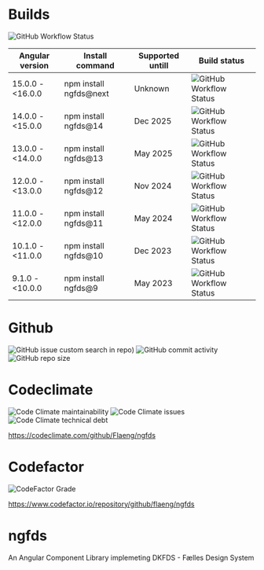 # Builds

![GitHub Workflow Status](https://img.shields.io/github/workflow/status/Flaeng/ngfds/Build%20source%20code?style=for-the-badge&label=Development%20source%20code%20builds%20and%20E2E%20testing)

| Angular version    | Install command          | Supported untill | Build status |
| ------------------ | ------------------------ | ---------------- | ------------ |
| 15.0.0 - <16.0.0   | npm install ngfds@next   | Unknown          | ![GitHub Workflow Status](https://img.shields.io/github/workflow/status/Flaeng/ngfds/Build%20targeting%20Angular%20v15?label=%20&style=for-the-badge) |
| 14.0.0 - <15.0.0   | npm install ngfds@14     | Dec 2025         | ![GitHub Workflow Status](https://img.shields.io/github/workflow/status/Flaeng/ngfds/Build%20targeting%20Angular%20v14?label=%20&style=for-the-badge) |
| 13.0.0 - <14.0.0   | npm install ngfds@13     | May 2025         | ![GitHub Workflow Status](https://img.shields.io/github/workflow/status/Flaeng/ngfds/Build%20targeting%20Angular%20v13?label=%20&style=for-the-badge) |
| 12.0.0 - <13.0.0   | npm install ngfds@12     | Nov 2024         | ![GitHub Workflow Status](https://img.shields.io/github/workflow/status/Flaeng/ngfds/Build%20targeting%20Angular%20v12?label=%20&style=for-the-badge) |
| 11.0.0 - <12.0.0   | npm install ngfds@11     | May 2024         | ![GitHub Workflow Status](https://img.shields.io/github/workflow/status/Flaeng/ngfds/Build%20targeting%20Angular%20v11?label=%20&style=for-the-badge) |
| 10.1.0 - <11.0.0   | npm install ngfds@10     | Dec 2023         | ![GitHub Workflow Status](https://img.shields.io/github/workflow/status/Flaeng/ngfds/Build%20targeting%20Angular%20v10?label=%20&style=for-the-badge) |
| 9.1.0 - <10.0.0    | npm install ngfds@9      | May 2023         | ![GitHub Workflow Status](https://img.shields.io/github/workflow/status/Flaeng/ngfds/Build%20targeting%20Angular%20v9?label=%20&style=for-the-badge) |

# Github

![GitHub issue custom search in repo](https://img.shields.io/github/issues-search/flaeng/ngfds?label=KNOWN%20BUGS&query=label%3Abug%20is%3Aopen&style=for-the-badge))
![GitHub commit activity](https://img.shields.io/github/commit-activity/m/flaeng/ngfds?style=for-the-badge)
![GitHub repo size](https://img.shields.io/github/repo-size/flaeng/ngfds?style=for-the-badge)

# Codeclimate

![Code Climate maintainability](https://img.shields.io/codeclimate/maintainability/Flaeng/ngfds?style=for-the-badge)
![Code Climate issues](https://img.shields.io/codeclimate/issues/Flaeng/ngfds?label=Maintainability%20Issues&style=for-the-badge)
![Code Climate technical debt](https://img.shields.io/codeclimate/tech-debt/Flaeng/ngfds?style=for-the-badge)

https://codeclimate.com/github/Flaeng/ngfds

# Codefactor

![CodeFactor Grade](https://img.shields.io/codefactor/grade/github/flaeng/ngfds?style=for-the-badge)

https://www.codefactor.io/repository/github/flaeng/ngfds

# ngfds
An Angular Component Library implemeting DKFDS - Fælles Design System
